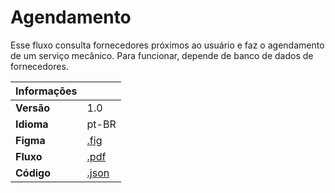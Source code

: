# Agendamento

Esse fluxo consulta fornecedores próximos ao usuário e faz o agendamento de um serviço mecânico.
Para funcionar, depende de banco de dados de fornecedores.

| Informações |                             |
|-------------|-----------------------------|
| **Versão**  | 1.0                         |
| **Idioma**  | pt-BR                       |
| **Figma**   | [.fig](./agendamento.fig)   |
| **Fluxo**   | [.pdf](./agendamento.pdf)   |
| **Código**  | [.json](./agendamento.json) |
